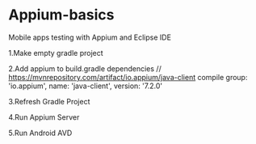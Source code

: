 # Appium-basics
Mobile apps testing with Appium and Eclipse IDE

1.Make empty gradle project 

2.Add appium to build.gradle dependencies
// https://mvnrepository.com/artifact/io.appium/java-client
	compile group: 'io.appium', name: 'java-client', version: '7.2.0'
	
3.Refresh Gradle Project

4.Run Appium Server 

5.Run Android AVD 
